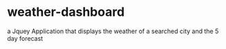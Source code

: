 # weather-dashboard
a Jquey Application that displays the weather of a searched city and the 5 day forecast
